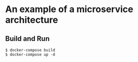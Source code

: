 # An example of a microservice architecture


## Build and Run
```shell
$ docker-compose build
$ docker-compose up -d
```

